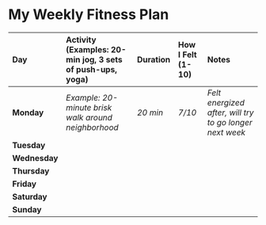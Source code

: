 # My Weekly Fitness Plan

| Day | Activity (Examples: 20-min jog, 3 sets of push-ups, yoga) | Duration | How I Felt (1-10) | Notes |
| :---- | :---- | :---- | :---- | :---- |
| **Monday** | *Example: 20-minute brisk walk around neighborhood* | *20 min* | *7/10* | *Felt energized after, will try to go longer next week* |
| **Tuesday** |  |  |  |  |
| **Wednesday** |  |  |  |  |
| **Thursday** |  |  |  |  |
| **Friday** |  |  |  |  |
| **Saturday** |  |  |  |  |
| **Sunday** |  |  |  |  |

